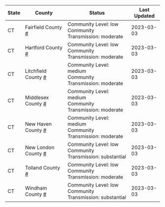 State | County | Status | Last Updated
--- | --- | --- | --- 
CT | Fairfield County <a href="#fairfield_county">#</a> | <a name="fairfield_county"></a>Community Level: low<br/>Community Transmission: moderate | 2023-03-03
CT | Hartford County <a href="#hartford_county">#</a> | <a name="hartford_county"></a>Community Level: low<br/>Community Transmission: moderate | 2023-03-03
CT | Litchfield County <a href="#litchfield_county">#</a> | <a name="litchfield_county"></a>Community Level: medium<br/>Community Transmission: moderate | 2023-03-03
CT | Middlesex County <a href="#middlesex_county">#</a> | <a name="middlesex_county"></a>Community Level: medium<br/>Community Transmission: moderate | 2023-03-03
CT | New Haven County <a href="#new_haven_county">#</a> | <a name="new_haven_county"></a>Community Level: medium<br/>Community Transmission: moderate | 2023-03-03
CT | New London County <a href="#new_london_county">#</a> | <a name="new_london_county"></a>Community Level: low<br/>Community Transmission: substantial | 2023-03-03
CT | Tolland County <a href="#tolland_county">#</a> | <a name="tolland_county"></a>Community Level: low<br/>Community Transmission: moderate | 2023-03-03
CT | Windham County <a href="#windham_county">#</a> | <a name="windham_county"></a>Community Level: low<br/>Community Transmission: substantial | 2023-03-03
